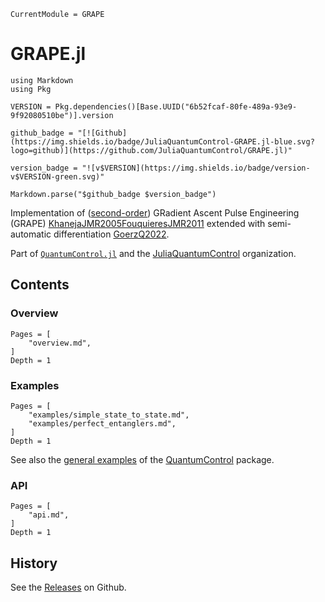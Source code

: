 ```@meta
CurrentModule = GRAPE
```

# GRAPE.jl

```@eval
using Markdown
using Pkg

VERSION = Pkg.dependencies()[Base.UUID("6b52fcaf-80fe-489a-93e9-9f92080510be")].version

github_badge = "[![Github](https://img.shields.io/badge/JuliaQuantumControl-GRAPE.jl-blue.svg?logo=github)](https://github.com/JuliaQuantumControl/GRAPE.jl)"

version_badge = "![v$VERSION](https://img.shields.io/badge/version-v$VERSION-green.svg)"

Markdown.parse("$github_badge $version_badge")
```

Implementation of ([second-order](https://arxiv.org/abs/1102.4096)) GRadient Ascent Pulse Engineering (GRAPE) [KhanejaJMR2005](@cite)[FouquieresJMR2011](@cite) extended with semi-automatic differentiation [GoerzQ2022](@cite).

Part of [`QuantumControl.jl`](https://github.com/JuliaQuantumControl/QuantumControl.jl#readme) and the [JuliaQuantumControl](https://github.com/JuliaQuantumControl) organization.

## Contents

### Overview

```@contents
Pages = [
    "overview.md",
]
Depth = 1
```

### Examples

```@contents
Pages = [
    "examples/simple_state_to_state.md",
    "examples/perfect_entanglers.md",
]
Depth = 1
```

See also the [general examples](https://juliaquantumcontrol.github.io/QuantumControl.jl/stable/examples/) of the [QuantumControl](https://juliaquantumcontrol.github.io/QuantumControl.jl/stable/) package.

### API

```@contents
Pages = [
    "api.md",
]
Depth = 1
```

## History

See the [Releases](https://github.com/JuliaQuantumControl/GRAPE.jl/releases) on Github.

